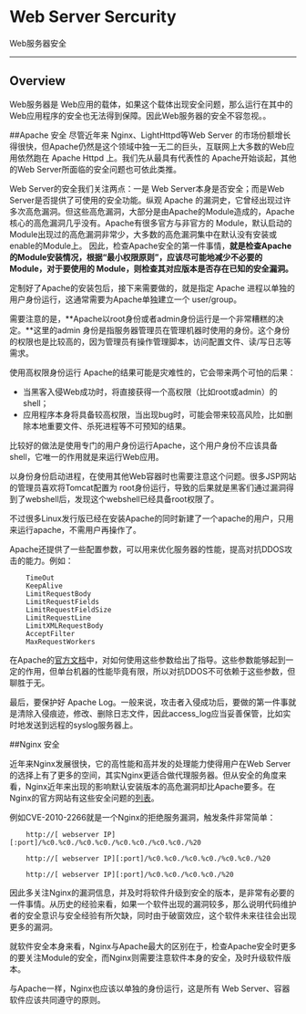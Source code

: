 # Web Server Sercurity
Web服务器安全

---

## Overview

Web服务器是 Web应用的载体，如果这个载体出现安全问题，那么运行在其中的Web应用程序的安全也无法得到保障。因此Web服务器的安全不容忽视。。

##Apache 安全
尽管近年来 Nginx、LightHttpd等Web Server 的市场份额增长得很快，但Apache仍然是这个领域中独一无二的巨头，互联网上大多数的Web应用依然跑在 Apache Httpd 上。我们先从最具有代表性的 Apache开始谈起，其他的Web Server所面临的安全问题也可依此类推。

Web Server的安全我们关注两点：一是 Web Server本身是否安全；而是Web Server是否提供了可使用的安全功能。纵观 Apache 的漏洞史，它曾经出现过许多次高危漏洞。但这些高危漏洞，大部分是由Apache的Module造成的，Apache核心的高危漏洞几乎没有。Apache有很多官方与非官方的 Module，默认启动的Module出现过的高危漏洞非常少，大多数的高危漏洞集中在默认没有安装或enable的Module上。
因此，检查Apache安全的第一件事情，**就是检查Apache的Module安装情况，根据“最小权限原则”，应该尽可能地减少不必要的 Module，对于要使用的 Module，则检查其对应版本是否存在已知的安全漏洞。**

定制好了Apache的安装包后，接下来需要做的，就是指定 Apache 进程以单独的用户身份运行，这通常需要为Apache单独建立一个 user/group。

需要注意的是，**Apache以root身份或者admin身份运行是一个非常糟糕的决定。**这里的admin 身份是指服务器管理员在管理机器时使用的身份。这个身份的权限也是比较高的，因为管理员有操作管理脚本，访问配置文件、读/写日志等需求。

使用高权限身份运行 Apache的结果可能是灾难性的，它会带来两个可怕的后果：

*   当黑客入侵Web成功时，将直接获得一个高权限（比如root或admin）的shell；
*   应用程序本身将具备较高权限，当出现bug时，可能会带来较高风险，比如删除本地重要文件、杀死进程等不可预知的结果。

比较好的做法是使用专门的用户身份运行Apache，这个用户身份不应该具备shell，它唯一的作用就是来运行Web应用。

以身份身份启动进程，在使用其他Web容器时也需要注意这个问题。很多JSP网站的管理员喜欢将Tomcat配置为 root身份运行，导致的后果就是黑客们通过漏洞得到了webshell后，发现这个webshell已经具备root权限了。

不过很多Linux发行版已经在安装Apache的同时新建了一个apache的用户，只用来运行apache，不需用户再操作了。

Apache还提供了一些配置参数，可以用来优化服务器的性能，提高对抗DDOS攻击的能力。例如：

		TimeOut
		KeepAlive
		LimitRequestBody
		LimitRequestFields
		LimitRequestFieldSize
		LimitRequestLine
		LimitXMLRequestBody
		AcceptFilter
		MaxRequestWorkers

在Apache的[官方文档](http://httpd.apache.org/docs/trunk/misc/security_tips.html)中，对如何使用这些参数给出了指导。这些参数能够起到一定的作用，但单台机器的性能毕竟有限，所以对抗DDOS不可依赖于这些参数，但聊胜于无。

最后，要保护好 Apache Log。一般来说，攻击者入侵成功后，要做的第一件事就是清除入侵痕迹，修改、删除日志文件，因此access_log应当妥善保管，比如实时地发送到远程的syslog服务器上。

##Nginx 安全

近年来Nginx发展很快，它的高性能和高并发的处理能力使得用户在Web Server的选择上有了更多的空间，其实Nginx更适合做代理服务器。但从安全的角度来看，Nginx近年来出现的影响默认安装版本的高危漏洞却比Apache要多。在Nginx的官方网站有这些安全问题的[列表](http://nginx.org/en/security_advisories.html)。

例如CVE-2010-2266就是一个Nginx的拒绝服务漏洞，触发条件非常简单：

		http://[ webserver IP][:port]/%c0.%c0./%c0.%c0./%c0.%c0./%c0.%c0./%20
		 
		http://[ webserver IP][:port]/%c0.%c0./%c0.%c0./%c0.%c0./%20
		 
		http://[ webserver IP][:port]/%c0.%c0./%c0.%c0./%20

因此多关注Nginx的漏洞信息，并及时将软件升级到安全的版本，是非常有必要的一件事情。从历史的经验来看，如果一个软件出现的漏洞较多，那么说明代码维护者的安全意识与安全经验有所欠缺，同时由于破窗效应，这个软件未来往往会出现更多的漏洞。

就软件安全本身来看，Nginx与Apache最大的区别在于，检查Apache安全时更多的要关注Module的安全，而Nginx则需要注意软件本身的安全，及时升级软件版本。

与Apache一样，Nginx也应该以单独的身份运行，这是所有 Web Server、容器软件应该共同遵守的原则。